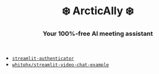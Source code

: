 <div align="center">
 
# ❄️ ArcticAlly ❄️
### Your 100%-free AI meeting assistant

<br>

</div>

 - [`streamlit-authenticator`](https://github.com/mkhorasani/Streamlit-Authenticator)
 - [`whitphx/streamlit-video-chat-example`](https://github.com/whitphx/streamlit-video-chat-example)
